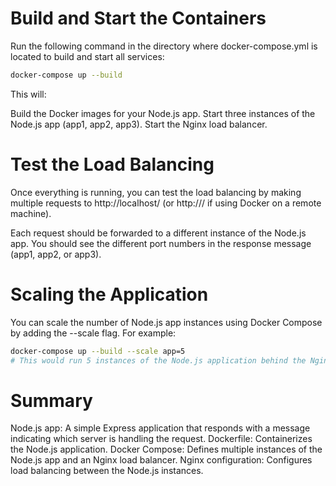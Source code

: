 # Build and Start the Containers
Run the following command in the directory where docker-compose.yml is located to build and start all services:


```bash
docker-compose up --build
```
This will:

Build the Docker images for your Node.js app.
Start three instances of the Node.js app (app1, app2, app3).
Start the Nginx load balancer.

# Test the Load Balancing
Once everything is running, you can test the load balancing by making multiple requests to http://localhost/ (or http://<your-docker-host>/ if using Docker on a remote machine).

Each request should be forwarded to a different instance of the Node.js app. You should see the different port numbers in the response message (app1, app2, or app3).

#  Scaling the Application
You can scale the number of Node.js app instances using Docker Compose by adding the --scale flag. For example:

```bash
docker-compose up --build --scale app=5
# This would run 5 instances of the Node.js application behind the Nginx load balancer.
```
# Summary
Node.js app: A simple Express application that responds with a message indicating which server is handling the request.
Dockerfile: Containerizes the Node.js application.
Docker Compose: Defines multiple instances of the Node.js app and an Nginx load balancer.
Nginx configuration: Configures load balancing between the Node.js instances.